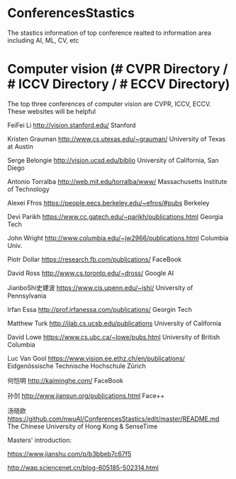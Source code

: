 # ConferencesStastics
The stastics information of top conference realted to information area including AI, ML, CV, etc

# Computer vision (# CVPR Directory / # ICCV Directory / # ECCV Directory)
  The top three conferences of computer vision are CVPR, ICCV, ECCV. These websites will be helpful 
  
  FeiFei Li            http://vision.stanford.edu/                         Stanford

  Kristen Grauman      http://www.cs.utexas.edu/~grauman/                  University of Texas at Austin
  
  Serge Belongie       http://vision.ucsd.edu/biblio                       University of California, San Diego
  
  Antonio Torralba     http://web.mit.edu/torralba/www/                    Massachusetts Institute of Technology
  
  Alexei Ffros         https://people.eecs.berkeley.edu/~efros/#pubs       Berkeley
  
  Devi Parikh          https://www.cc.gatech.edu/~parikh/publications.html  Georgia Tech
  
  John Wright          http://www.columbia.edu/~jw2966/publications.html    Columbia Univ.
  
  Piotr Dollar         https://research.fb.com/publications/                FaceBook
  
  David Ross           http://www.cs.toronto.edu/~dross/                    Google AI
  
  
  

  JianboShi史建波       https://www.cis.upenn.edu/~jshi/                    University of Pennsylvania

  Irfan Essa           http://prof.irfanessa.com/publications/             Georgin Tech
  
  Matthew Turk         http://ilab.cs.ucsb.edu/publications                University of California
  
  David Lowe           https://www.cs.ubc.ca/~lowe/pubs.html               University of British Columbia
  
  Luc Van Gool         https://www.vision.ee.ethz.ch/en/publications/      Eidgenössische Technische Hochschule Zürich
  
  何恺明               http://kaiminghe.com/                                FaceBook
  
  孙剑                 http://www.jiansun.org/publications.html             Face++
  
  汤晓欧               https://github.com/nwuAI/ConferencesStastics/edit/master/README.md   The Chinese University of Hong Kong & SenseTime
  
  Masters' introduction:
  
  https://www.jianshu.com/p/b3bbeb7c67f5
  
  http://wap.sciencenet.cn/blog-605185-502314.html


